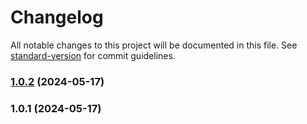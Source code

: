 # Changelog

All notable changes to this project will be documented in this file. See [standard-version](https://github.com/conventional-changelog/standard-version) for commit guidelines.

### [1.0.2](https://github.com/Missile-Wars-Revival/middle/compare/v1.0.1...v1.0.2) (2024-05-17)

### 1.0.1 (2024-05-17)
